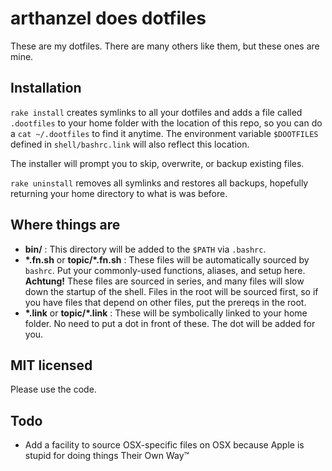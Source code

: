 arthanzel does dotfiles
=====================
These are my dotfiles. There are many others like them, but these ones are mine.

Installation
------------
`rake install` creates symlinks to all your dotfiles and adds a file called `.dootfiles` to your home folder with the location of this repo, so you can do a `cat ~/.dootfiles` to find it anytime. The environment variable `$DOOTFILES` defined in `shell/bashrc.link` will also reflect this location.

The installer will prompt you to skip, overwrite, or backup existing files.

`rake uninstall` removes all symlinks and restores all backups, hopefully returning your home directory to what is was before.

Where things are
----------------
- **bin/** : This directory will be added to the `$PATH` via `.bashrc`.
- **\*.fn.sh** or **topic/*.fn.sh** : These files will be automatically sourced by `bashrc`. Put your commonly-used functions, aliases, and setup here. **Achtung!** These files are sourced in series, and many files will slow down the startup of the shell. Files in the root will be sourced first, so if you have files that depend on other files, put the prereqs in the root.
- **\*.link** or **topic/*.link** : These will be symbolically linked to your home folder. No need to put a dot in front of these. The dot will be added for you.

MIT licensed
------------
Please use the code.

Todo
----
- Add a facility to source OSX-specific files on OSX because Apple is stupid for doing things Their Own Way&trade;
